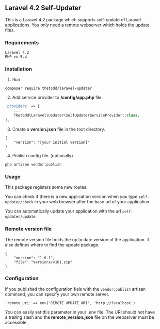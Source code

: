 ## Laravel 4.2 Self-Updater
This is a Laravel 4.2 package which supports self-update of Laravel applications.
You only need a remote webserver which holds the update files.

### Requirements
```
Laravel 4.2
PHP >= 5.4
```

### Installation
1. Run
```
composer require thetodd/laravel-updater
```
2. Add service provider to **/config/app.php** file.
```php
'providers' => [
    ...
    Thetodd\Laravel\Updater\SelfUpdaterServiceProvider::class,
],
```
3. Create a **version.json** file in the root directory.
```
{
    "version": "[your initial version]"
}
```
4. Publish config file. (optionally)
```
php artisan vendor:publish
```

### Usage
This package registers some new routes.

You can check if there is a new application version when you type `self-updater/check`
in your web browser after the base url of your application.

You can automatically update your application with the url ``self-updater/update``.

### Remote version file
The remote version file holds the up to date version of the application. It also defines
where to find the update package.
```
{
    "version": "1.0.1",
    "file": "versions/v101.zip"
}
```

### Configuration
If you published the configuration fiels with the ``vendor:publish`` artisan command, you can
specify your own remote server.
```
'remote_uri' => env('REMOTE_UPDATE_URI', 'http://localhost')
```
You can easily set this parameter in your .env file. The URI should not have a trailing slash
and the **remote_version.json** file on the webserver must be accessible.
